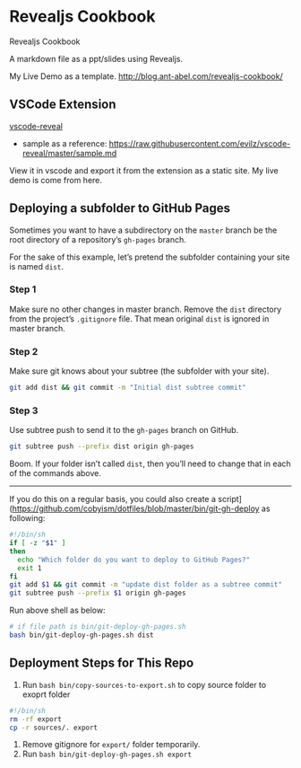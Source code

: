 # Revealjs Cookbook

Revealjs Cookbook

A markdown file as a ppt/slides using Revealjs.

My Live Demo as a template. http://blog.ant-abel.com/revealjs-cookbook/

## VSCode Extension

[vscode-reveal](https://github.com/evilz/vscode-reveal)

- sample as a reference: https://raw.githubusercontent.com/evilz/vscode-reveal/master/sample.md

View it in vscode and export it from the extension as a static site. My live demo is come from here.

## Deploying a subfolder to GitHub Pages

Sometimes you want to have a subdirectory on the `master` branch be the root directory of a repository’s `gh-pages` branch.

For the sake of this example, let’s pretend the subfolder containing your site is named `dist`.

### Step 1

Make sure no other changes in master branch.
Remove the `dist` directory from the project’s `.gitignore` file. That mean original `dist` is ignored in master branch.

### Step 2

Make sure git knows about your subtree (the subfolder with your site).

```sh
git add dist && git commit -m "Initial dist subtree commit"
```

### Step 3

Use subtree push to send it to the `gh-pages` branch on GitHub.

```sh
git subtree push --prefix dist origin gh-pages
```

Boom. If your folder isn’t called `dist`, then you’ll need to change that in each of the commands above.

---

If you do this on a regular basis, you could also create a script](https://github.com/cobyism/dotfiles/blob/master/bin/git-gh-deploy as following:

```sh
#!/bin/sh
if [ -z "$1" ]
then
  echo "Which folder do you want to deploy to GitHub Pages?"
  exit 1
fi
git add $1 && git commit -m "update dist folder as a subtree commit"
git subtree push --prefix $1 origin gh-pages
```

Run above shell as below:

```sh
# if file path is bin/git-deploy-gh-pages.sh
bash bin/git-deploy-gh-pages.sh dist
```

## Deployment Steps for This Repo

1. Run `bash bin/copy-sources-to-export.sh` to copy source folder to exoprt folder

```bash
#!/bin/sh
rm -rf export
cp -r sources/. export
```

1. Remove gitignore for `export/` folder temporarily.
1. Run `bash bin/git-deploy-gh-pages.sh export`
